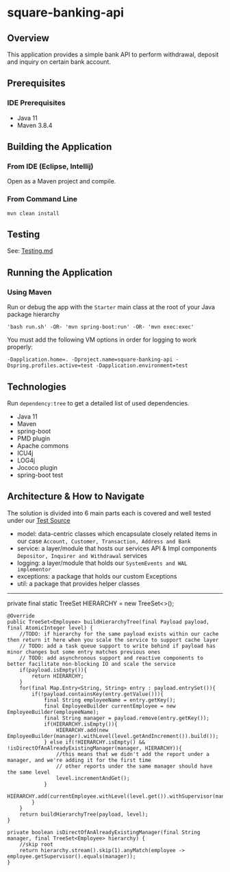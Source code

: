 # square-banking-api

## Overview

This application provides a simple bank API to perform withdrawal, deposit and inquiry on certain bank account.

## Prerequisites

### IDE Prerequisites

* Java 11
* Maven 3.8.4

## Building the Application

### From IDE (Eclipse, Intellij)

Open as a Maven project and compile.

### From Command Line

    mvn clean install

## Testing

See: [Testing.md](/TESTING.md)

## Running the Application

### Using Maven

Run or debug the app with the ```Starter``` main class at the root of your Java package hierarchy

    'bash run.sh' -OR- 'mvn spring-boot:run' -OR- 'mvn exec:exec'

You must add the following VM options in order for logging to work properly:

    -Dapplication.home=. -Dproject.name=square-banking-api -Dspring.profiles.active=test -Dapplication.environment=test

## Technologies
Run ```dependency:tree``` to get a detailed list of used dependencies.
 - Java 11
 - Maven
 - spring-boot
 - PMD plugin
 - Apache commons
 - ICU4j
 - LOG4j
 - Jococo plugin
 - spring-boot test

## Architecture & How to Navigate
The solution is divided into 6 main parts each is covered and well tested under our [Test Source](TESTING.md)

- model: data-centric classes which encapsulate closely related items in our case ```Account, Customer, Transaction, Address and Bank```
- service: a layer/module that hosts our services API & Impl components ```Depositor, Inquirer and Withdrawal``` services
- logging: a layer/module that holds our ```SystemEvents and WAL implementor```
- exceptions: a package that holds our custom Exceptions
- util: a package that provides helper classes

-------------------
private final static TreeSet<Employee> HIERARCHY = new TreeSet<>();

    @Override
    public TreeSet<Employee> buildHierarchyTree(final Payload payload, final AtomicInteger level) {
        //TODO: if hierarchy for the same payload exists within our cache then return it here when you scale the service to support cache layer
        // TODO: add a task queue support to write behind if payload has minor changes but some entry matches previous ones
        // TODO: add asynchronous support and reactive components to better facilitate non-blocking IO and scale the service
        if(payload.isEmpty()){
            return HIERARCHY;
        }
        for(final Map.Entry<String, String> entry : payload.entrySet()){
            if(!payload.containsKey(entry.getValue())){
                final String employeeName = entry.getKey();
                final EmployeeBuilder currentEmployee = new EmployeeBuilder(employeeName);
                final String manager = payload.remove(entry.getKey());
                if(HIERARCHY.isEmpty()){
                    HIERARCHY.add(new EmployeeBuilder(manager).withLevel(level.getAndIncrement()).build());
                } else if(!HIERARCHY.isEmpty() && !isDirectOfAnAlreadyExistingManager(manager, HIERARCHY)){
                    //this means that we didn't add the report under a manager, and we're adding it for the first time
                    // other reports under the same manager should have the same level
                    level.incrementAndGet();
                }
                HIERARCHY.add(currentEmployee.withLevel(level.get()).withSupervisor(manager).build());
            }
        }
        return buildHierarchyTree(payload, level);
    }

    private boolean isDirectOfAnAlreadyExistingManager(final String manager, final TreeSet<Employee> hierarchy) {
        //skip root
        return hierarchy.stream().skip(1).anyMatch(employee -> employee.getSupervisor().equals(manager));
    }
